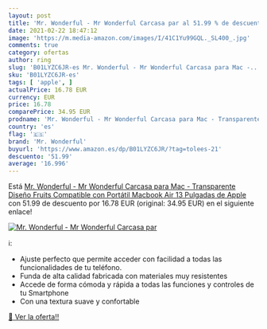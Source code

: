 ```yaml
---
layout: post
title: 'Mr. Wonderful - Mr Wonderful Carcasa par al 51.99 % de descuento'
date: 2021-02-22 18:47:12
image: 'https://m.media-amazon.com/images/I/41C1Yu99GQL._SL400_.jpg'
comments: true
category: ofertas
author: ring
slug: 'B01LYZC6JR-es Mr. Wonderful - Mr Wonderful Carcasa para Mac -...'
sku: 'B01LYZC6JR-es'
tags: [ 'apple', ]
actualPrice: 16.78 EUR
currency: EUR
price: 16.78
comparePrice: 34.95 EUR
prodname: 'Mr. Wonderful - Mr Wonderful Carcasa para Mac - Transparente  Diseño Fruits  Compatible con Portátil Macbook Air 13   Pulgadas de Apple'
country: 'es'
flag: '🇪🇸'
brand: 'Mr. Wonderful'
buyurl: 'https://www.amazon.es/dp/B01LYZC6JR/?tag=tolees-21'
descuento: '51.99'
average: '16.996'
---
```


Está [Mr. Wonderful - Mr Wonderful Carcasa para Mac - Transparente  Diseño Fruits  Compatible con Portátil Macbook Air 13   Pulgadas de Apple](https://www.amazon.es/dp/B01LYZC6JR/?tag=tolees-21) con 51.99 de descuento por 16.78 EUR (original: 34.95 EUR) en el siguiente enlace!

[![Mr. Wonderful - Mr Wonderful Carcasa par](https://m.media-amazon.com/images/I/41C1Yu99GQL._SL400_.jpg)](https://www.amazon.es/dp/B01LYZC6JR/?tag=tolees-21)

ℹ️:

- Ajuste perfecto que permite acceder con facilidad a todas las funcionalidades de tu teléfono.
- Funda de alta calidad fabricada con materiales muy resistentes
- Accede de forma cómoda y rápida a todas las funciones y controles de tu Smartphone
- Con una textura suave y confortable

[🛒 Ver la oferta!!](https://www.amazon.es/dp/B01LYZC6JR/?tag=tolees-21)
